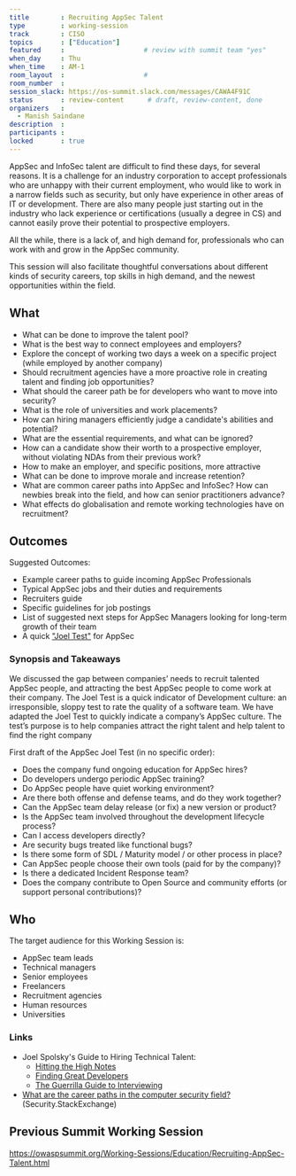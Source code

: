 ```yaml
---
title        : Recruiting AppSec Talent
type         : working-session
track        : CISO
topics       : ["Education"]
featured     :                    # review with summit team "yes"
when_day     : Thu
when_time    : AM-1
room_layout  :                    #
room_number  :
session_slack: https://os-summit.slack.com/messages/CAWA4F91C
status       : review-content      # draft, review-content, done
organizers   :
  - Manish Saindane
description  :
participants :
locked       : true
---
```


AppSec and InfoSec talent are difficult to find these days,
for several reasons. It is a challenge for an industry corporation to accept
professionals who are unhappy with their current employment, who would like to work
in a narrow fields such as security, but only have experience in
other areas of IT or development. There are also many people just starting out in the
industry who lack experience or certifications (usually a degree in CS) and cannot easily
prove their potential to prospective employers.

All the while, there is a lack of, and high demand for,
professionals who can work with and grow in the AppSec community.

This session will also facilitate thoughtful
conversations about different kinds of security careers, top skills in high
demand, and the newest opportunities within the field.

## What

 - What can be done to improve the talent pool?
 - What is the best way to connect employees and employers?
 - Explore the concept of working two days a week on a specific project (while employed by another company)
 - Should recruitment agencies have a more proactive role in creating talent and finding job opportunities?
 - What should the career path be for developers who want to move into security?
 - What is the role of universities and work placements?
 - How can hiring managers efficiently judge a candidate's abilities and potential?
 - What are the essential requirements, and what can be ignored?
 - How can a candidate show their worth to a prospective employer, without violating NDAs from their previous work?
 - How to make an employer, and specific positions, more attractive
 - What can be done to improve morale and increase retention?
 - What are common career paths into AppSec and InfoSec? How can newbies break into the field, and how can senior practitioners advance?
 - What effects do globalisation and remote working technologies have on recruitment?


## Outcomes

Suggested Outcomes:

- Example career paths to guide incoming AppSec Professionals
- Typical AppSec jobs and their duties and requirements
- Recruiters guide
- Specific guidelines for job postings
- List of suggested next steps for AppSec Managers looking for long-term growth of their team
- A quick ["Joel Test"](https://www.joelonsoftware.com/2000/08/09/the-joel-test-12-steps-to-better-code/) for AppSec

### Synopsis and Takeaways

We discussed the gap between companies’ needs to recruit talented AppSec people, and attracting the best AppSec people to come work at their company.
The Joel Test is a quick indicator of Development culture: an irresponsible, sloppy test to rate the quality of a software team.
We have adapted the Joel Test to quickly indicate a company’s AppSec culture.
The test’s purpose is to help companies attract  the right talent and help talent to find the right company

First draft of the AppSec Joel Test (in no specific order):
- Does the company fund ongoing education for AppSec hires?
- Do developers undergo periodic AppSec training?
- Do AppSec people have quiet working environment?
- Are there both offense and defense teams, and do they work together?
- Can the AppSec team delay release (or fix) a new version or product?
- Is the AppSec team involved throughout the development lifecycle process?
- Can I access developers directly?
- Are security bugs treated like functional bugs?
- Is there some form of SDL / Maturity model / or other process in place?
- Can AppSec people choose their own tools (paid for by the company)?
- Is there a dedicated Incident Response team?
- Does the company contribute to Open Source and community efforts (or support personal contributions)?

## Who

The target audience for this Working Session is:

 - AppSec team leads
 - Technical managers
 - Senior employees
 - Freelancers
 - Recruitment agencies
 - Human resources
 - Universities

### Links

- Joel Spolsky's Guide to Hiring Technical Talent:
  - [Hitting the High Notes](https://www.joelonsoftware.com/2005/07/25/hitting-the-high-notes/)
  - [Finding Great Developers](https://www.joelonsoftware.com/2006/09/06/finding-great-developers-2/)
  - [The Guerrilla Guide to Interviewing](https://www.joelonsoftware.com/2006/10/25/the-guerrilla-guide-to-interviewing-version-30/)
- [What are the career paths in the computer security field?](https://security.stackexchange.com/q/3772/33) (Security.StackExchange)

## Previous Summit Working Session

https://owaspsummit.org/Working-Sessions/Education/Recruiting-AppSec-Talent.html
